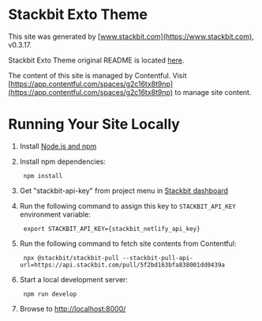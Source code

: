 # Stackbit Exto Theme

This site was generated by [www.stackbit.com](https://www.stackbit.com), v0.3.17.

Stackbit Exto Theme original README is located [here](./README.theme.md).

The content of this site is managed by Contentful. Visit [https://app.contentful.com/spaces/g2c16tx8t9np](https://app.contentful.com/spaces/g2c16tx8t9np) to manage site content.

# Running Your Site Locally

1. Install [Node.js and npm](https://nodejs.org/en/)

1. Install npm dependencies:

        npm install

1. Get "stackbit-api-key" from project menu in [Stackbit dashboard](https://app.stackbit.com/dashboard)

1. Run the following command to assign this key to `STACKBIT_API_KEY` environment variable:

        export STACKBIT_API_KEY={stackbit_netlify_api_key}

1. Run the following command to fetch site contents from Contentful:

        npx @stackbit/stackbit-pull --stackbit-pull-api-url=https://api.stackbit.com/pull/5f2bd163bfa838001dd0439a

1. Start a local development server:

        npm run develop

1. Browse to [http://localhost:8000/](http://localhost:8000/)
